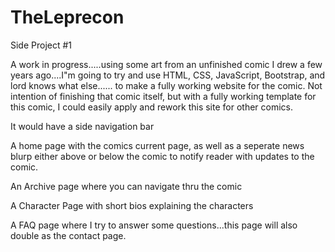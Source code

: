# TheLeprecon
Side Project #1

A work in progress.....using some art from an unfinished comic I drew a few years ago....I"m going to try and use HTML, CSS, JavaScript, Bootstrap, and lord knows what else...... to make a fully working website for the comic. Not intention of finishing that comic itself, but with a fully working template for this comic, I could easily apply and rework this site for other comics.

It would have a side navigation bar 

A home page with the comics current page, as well as a seperate news blurp either above or below the comic to notify reader with updates to the comic.

An Archive page where you can navigate thru the comic

A Character Page with short bios explaining the characters

A FAQ page where I try to answer some questions...this page will also double as the contact page. 
